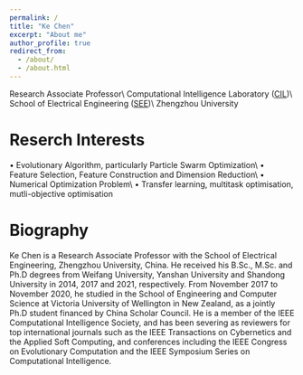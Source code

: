 ```yaml
---
permalink: /
title: "Ke Chen"
excerpt: "About me"
author_profile: true
redirect_from: 
  - /about/
  - /about.html
---
```


Research Associate Professor\\
Computational Intelligence Laboratory ([CIL](http://www5.zzu.edu.cn/cilab/index.htm))\\
School of Electrical Engineering ([SEE](http://www5.zzu.edu.cn/dianqi/index.htm))\\
Zhengzhou University


Reserch Interests
======
• Evolutionary Algorithm, particularly Particle Swarm Optimization\\
• Feature Selection, Feature Construction and Dimension Reduction\\
• Numerical Optimization Problem\\
• Transfer learning, multitask optimisation, mutli-objective optimisation


Biography
======
Ke Chen is a Research Associate Professor with the School of Electrical Engineering, Zhengzhou University, China. He received his B.Sc., M.Sc. and Ph.D degrees from Weifang University, Yanshan University and Shandong University in 2014, 2017 and 2021, respectively. From November 2017 to November 2020, he studied in the School of Engineering and Computer Science at Victoria University of Wellington in New Zealand, as a jointly Ph.D student financed by China Scholar Council. He is a member of the IEEE Computational Intelligence Society, and has been severing as reviewers for top international journals such as the IEEE Transactions on Cybernetics and the Applied Soft Computing, and conferences including the IEEE Congress on Evolutionary Computation and the IEEE Symposium Series on Computational Intelligence. 
